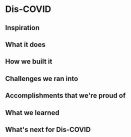 # Dis-COVID
## Inspiration

## What it does

## How we built it

## Challenges we ran into

## Accomplishments that we're proud of

## What we learned

## What's next for Dis-COVID
